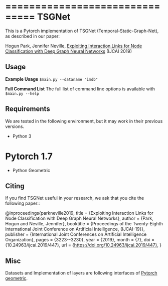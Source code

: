 ===============================
TSGNet
===============================

This is a Pytorch implementation of TSGNet (Temporal-Static-Graph-Net), as described in our paper:

Hogun Park, Jennifer Neville, [Exploiting Interaction Links for Node Classification with Deep Graph Neural Networks](https://www.ijcai.org/Proceedings/2019/0447.pdf)  (IJCAI 2019)

Usage
-----

**Example Usage**
    ``$main.py --dataname "imdb"``


**Full Command List**
    The full list of command line options is available with ``$main.py --help``


Requirements
------------
We are tested in the following environment, but it may work in their previous versions.
* Python 3
# Pytorch 1.7
* Python Geometric




Citing
------
If you find TSGNet useful in your research, we ask that you cite the following paper::

@inproceedings{parkneville2019,
  title     = {Exploiting Interaction Links for Node Classification with Deep Graph Neural Networks},
  author    = {Park, Hogun and Neville, Jennifer},
  booktitle = {Proceedings of the Twenty-Eighth International Joint Conference on
               Artificial Intelligence, {IJCAI-19}},
  publisher = {International Joint Conferences on Artificial Intelligence Organization},
  pages     = {3223--3230},
  year      = {2019},
  month     = {7},
  doi       = {10.24963/ijcai.2019/447},
  url       = {https://doi.org/10.24963/ijcai.2019/447},
}


Misc
----

Datasets and Implementation of layers are following interfaces of [Pytorch geometric](https://pytorch-geometric.readthedocs.io/en/latest/index.html#).

